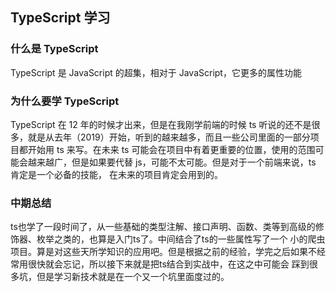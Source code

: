 ## TypeScript 学习

### 什么是 TypeScript

TypeScript 是 JavaScript 的超集，相对于 JavaScript，它更多的属性功能

### 为什么要学 TypeScript

TypeScript 在 12 年的时候才出来，但是在我刚学前端的时候 ts 听说的还不是很多，就是从去年（2019）开始，听到的越来越多，而且一些公司里面的一部分项目都开始用
ts 来写。在未来 ts 可能会在项目中有着更重要的位置，使用的范围可能会越来越广，但是如果要代替 js，可能不太可能。但是对于一个前端来说，ts 肯定是一个必备的技能，
在未来的项目肯定会用到的。


### 中期总结
 
 ts也学了一段时间了，从一些基础的类型注解、接口声明、函数、类等到高级的修饰器、枚举之类的，也算是入门ts了。中间结合了ts的一些属性写了一个
 小的爬虫项目。算是对这些天所学知识的应用吧。但是根据之前的经验，学完之后如果不经常用很快就会忘记，所以接下来就是把ts结合到实战中，在这之中可能会
 踩到很多坑，但是学习新技术就是在一个又一个坑里面度过的。